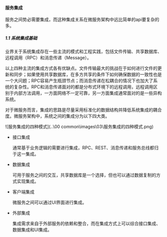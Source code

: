#### 服务集成

服务之间势必需要集成，而这种集成关系在微服务架构中远比简单的api要复杂的多。

##### 1.1 系统集成基础

业界关于系统集成存在一些主流的模式和工程实践，包括文件传输、共享数据库、远程调用（RPC）和消息传递（Message）。

以上四种主流的集成方式各有优缺点。文件传输最大的挑战在于如何进行文件的更新和同步；如果使用共享数据库，在多方共享的条件下如何确保数据的一致性也是一个大问题；RPC容易产生瓶颈节点；而消息传递在松耦合的情况下也加大了系统的复杂性。RPC和消息传递面对的都是分布式环境下的远程调用，远程调用区别于内部方法调用，一方面网络不一定可靠，另一方面集成通常面对的是一些异构系统。

对于微服务而言，集成的思路是尽量采用标准化的数据结构并降低系统集成的耦合度。微服务架构中，系统之间的集成分为以下四大类。

![服务集成的四种模式](..\00 common\images\03\服务集成的四种模式.png)

- 接口集成

  通常基于业务逻辑的需要进行集成，RPC、REST、消息传递和服务总线都归于这一集成。

- 数据集成

  可用于服务之间的交互，共享数据库是一个选择，但也可以通过数据复制的方式实现集成。

- 客户端集成

  微服务之间可以通过UI界面进行集成。

- 外部集成

  集成需求来自于外部服务的依赖和整合，而在集成方式上可以综合接口集成、数据集成和UI集成。

